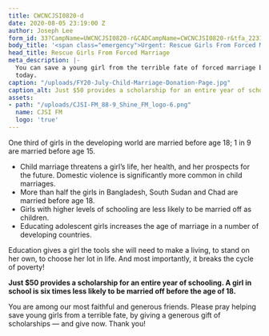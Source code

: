 ```yaml
---
title: CWCNCJSI0820-d
date: 2020-08-05 23:19:00 Z
author: Joseph Lee
form_id: 33?CampName=UWCNCJSI0820-r&CADCampName=CWCNCJSI0820-r&tfa_2231=Canada&tfa_1202=ChildMarriage
body_title: '<span class="emergency">Urgent: Rescue Girls From Forced Marriage</span>'
head_title: Rescue Girls From Forced Marriage
meta_description: |-
  You can save a young girl from the terrible fate of forced marriage by giving a $50 scholarship gift
  today.
caption: "/uploads/FY20-July-Child-Marriage-Donation-Page.jpg"
caption_alt: Just $50 provides a scholarship for an entire year of schooling.
assets:
- path: "/uploads/CJSI-FM_88-9_Shine_FM_logo-6.png"
  name: CJSI FM
  logo: 'true'
---
```


One third of girls in the developing world are married before age 18; 1 in 9 are married before age 15.

* Child marriage threatens a girl’s life, her health, and her prospects for the future. Domestic violence is significantly more common in child marriages.
* More than half the girls in Bangladesh, South Sudan and Chad are married before age 18.
* Girls with higher levels of schooling are less likely to be married off as children.
* Educating adolescent girls increases the age of marriage in a number of developing countries.

Education gives a girl the tools she will need to make a living, to stand on her own, to choose her lot in life. And most importantly, it breaks the cycle of poverty!

**Just $50 provides a scholarship for an entire year of schooling. A girl in school is six times less likely to be married off before the age of 18.**

You are among our most faithful and generous friends. Please pray helping save young girls from a terrible fate, by giving a generous gift of scholarships — and give now. Thank you!
